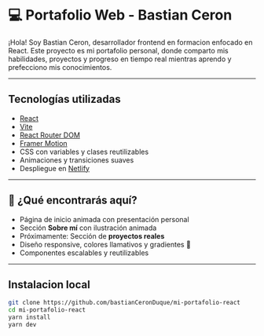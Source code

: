 # 💻 Portafolio Web - Bastian Ceron

¡Hola! Soy Bastian Ceron, desarrollador frontend en formacion enfocado en React.
Este proyecto es mi portafolio personal, donde comparto mis habilidades, proyectos y progreso en tiempo real mientras aprendo y prefecciono mis conocimientos.

---

## Tecnologías utilizadas

- [React](https://reactjs.org/)
- [Vite](https://vitejs.dev/)
- [React Router DOM](https://reactrouter.com/)
- [Framer Motion](https://www.framer.com/motion/)
- CSS con variables y clases reutilizables
- Animaciones y transiciones suaves
- Despliegue en [Netlify](https://netlify.com)

---

## 🎯 ¿Qué encontrarás aquí?

- Página de inicio animada con presentación personal
- Sección **Sobre mí** con ilustración animada
- Próximamente: Sección de **proyectos reales**
- Diseño responsive, colores llamativos y gradientes 🎨
- Componentes escalables y reutilizables

---

## Instalacion local

```bash
git clone https://github.com/bastianCeronDuque/mi-portafolio-react
cd mi-portafolio-react
yarn install
yarn dev